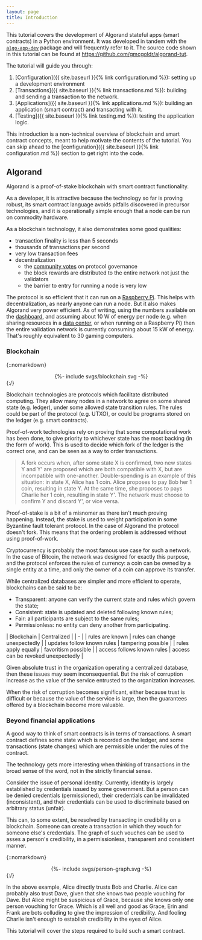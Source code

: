 ```yaml
---
layout: page
title: Introduction
---
```


This tutorial covers the development of Algorand stateful apps (smart contracts) in a Python environment.
It was developed in tandem with the [`algo-app-dev`](https://github.com/gmcgoldr/algo-app-dev) package and will frequently refer to it.
The source code shown in this tutorial can be found at <https://github.com/gmcgoldr/algorand-tut>.

The tutorial will guide you through:

1. [Configuration]({{ site.baseurl }}{% link configuration.md %}):
   setting up a development environment
2. [Transactions]({{ site.baseurl }}{% link transactions.md %}):
   building and sending a transaction to the network.
3. [Applications]({{ site.baseurl }}{% link applications.md %}):
   building an application (smart contract) and transacting with it.
4. [Testing]({{ site.baseurl }}{% link testing.md %}):
   testing the application logic.

This introduction is a non-technical overview of blockchain and smart contract concepts,
meant to help motivate the contents of the tutorial.
You can skip ahead to the [configuration]({{ site.baseurl }}{% link configuration.md %}) section to get right into the code.

## Algorand

Algorand is a proof-of-stake blockchain with smart contract functionality.

As a developer, it is attractive because the technology so far is proving robust,
its smart contract language avoids pitfalls discovered in precursor technologies,
and it is operationally simple enough that a node can be run on commodity hardware.

As a blockchain technology, it also demonstrates some good qualities:

- transaction finality is less than 5 seconds
- thousands of transactions per second
- very low transaction fees
- decentralization
  - the [community votes](https://governance.algorand.foundation) on protocol governance
  - the block rewards are distributed to the entire network not just the validators
  - the barrier to entry for running a node is very low

The protocol is so efficient that it can run on a [Raspberry Pi](https://developer.algorand.org/tutorials/development-on-algorand-using-raspberry-pi-part-1/).
This helps with decentralization, as nearly anyone can run a node.
But it also makes Algorand very power efficient.
As of writing, using the numbers available on the [dashboard](https://metrics.algorand.org/),
and assuming about 10 W of energy per node
(e.g. when sharing resources in a [data center](https://medium.com/teads-engineering/estimating-aws-ec2-instances-power-consumption-c9745e347959),
or when running on a Raspberry Pi)
then the entire validation network is currently consuming about 15 kW of energy.
That's roughly equivalent to 30 gaming computers.

### Blockchain

{::nomarkdown}<center>{%- include svgs/blockchain.svg -%}</center>{:/}

Blockchain technologies are protocols which facilitate distributed computing.
They allow many nodes in a network to agree on some shared state (e.g. ledger),
under some allowed state transition rules.
The rules could be part of the protocol (e.g. UTXO),
or could be programs stored on the ledger (e.g. smart contracts).

Proof-of-work technologies rely on proving that some computational work has been done,
to give priority to whichever state has the most backing (in the form of work).
This is used to decide which fork of the ledger is the correct one,
and can be seen as a way to order transactions.

> A fork occurs when, after some state X is confirmed,
two new states Y and Y' are proposed which are both compatible with X,
but are incompatible with one-another.
Double-spending is an example of this situation:
in state X, Alice has 1 coin.
Alice proposes to pay Bob her 1 coin, resulting in state Y.
At the same time, she proposes to pays Charlie her 1 coin, resulting in state Y'.
The network must choose to confirm Y and discard Y', or vice versa.

Proof-of-stake is a bit of a misnomer as there isn't much proving happening.
Instead, the stake is used to weight participation in some Byzantine fault tolerant protocol.
In the case of Algorand the protocol doesn't fork.
This means that the ordering problem is addressed without using proof-of-work.

Cryptocurrency is probably the most famous use case for such a network.
In the case of Bitcoin, the network was designed for exactly this purpose,
and the protocol enforces the rules of currency:
a coin can be owned by a single entity at a time,
and only the owner of a coin can approve its transfer.

While centralized databases are simpler and more efficient to operate,
blockchains can be said to be:

- Transparent: anyone can verify the current state and rules which govern the state;
- Consistent: state is updated and deleted following known rules;
- Fair: all participants are subject to the same rules;
- Permissionless: no entity can deny another from participating.

| Blockchain | Centralized |
| - |
| rules are known | rules can change unexpectedly |
| updates follow known rules | tampering possible |
| rules apply equally | favoritism possible |
| access follows known rules | access can be revoked unexpectedly |

Given absolute trust in the organization operating a centralized database,
then these issues may seem inconsequential.
But the risk of corruption increase as the value of the service entrusted to the organization increases.

When the risk of corruption becomes significant,
either because trust is difficult or because the value of the service is large,
then the guarantees offered by a blockchain become more valuable.

### Beyond financial applications

A good way to think of smart contracts is in terms of transactions.
A smart contract defines some state which is recorded on the ledger,
and some transactions (state changes) which are permissible under the rules of the contract.

The technology gets more interesting when thinking of transactions in the broad sense of the word,
not in the strictly financial sense.

Consider the issue of personal identity.
Currently, identity is largely established by credentials issued by some government.
But a person can be denied credentials (permissioned),
their credentials can be invalidated (inconsistent),
and their credentials can be used to discriminate based on arbitrary status (unfair).

This can, to some extent, be resolved by transacting in credibility on a blockchain.
Someone can create a transaction in which they vouch for someone else's credentials.
The graph of such vouches can be used to asses a person's credibility,
in a permissionless, transparent and consistent manner.

{::nomarkdown}<center>{%- include svgs/person-graph.svg -%}</center>{:/}

In the above example,
Alice directly trusts Bob and Charlie.
Alice can probably also trust Dave,
given that she knows two people vouching for Dave.
But Alice might be suspicious of Grace,
because she knows only one person vouching for Grace.
Which is all well and good as Grace, Erin and Frank are bots colluding to give the impression of credibility.
And fooling Charlie isn't enough to establish credibility in the eyes of Alice.

This tutorial will cover the steps required to build such a smart contract.
